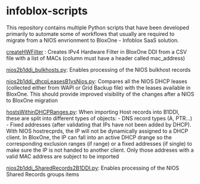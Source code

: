 # **infoblox-scripts**

<p> This repository contains multiple Python scripts that have been developed primarily to automate some of workflows that usually are required to migrate from a NIOS envrionment to BloxOne - Infoblox SaaS solution.

[createHWFilter](https://github.com/fernandordguez/infoblox-scripts) :                Creates IPv4 Hardware Filter in BloxOne DDI from a CSV file with a list of MACs (column must have a header called       mac_address)

[nios2b1ddi_bulkhosts.py](https://github.com/fernandordguez/infoblox-scripts):        Enables processing of the NIOS bulkhost records
 
[nios2b1ddi_dhcpLeasesB1vsNios.py](https://github.com/fernandordguez/infoblox-scripts): Compares all the NIOS DHCP leases (collected either from WAPI or Grid Backup file) with the leases available in BloxOne. This should provide improved visibility of the changes after a NIOS to BloxOne migration

[hostsWithinDHCPRanges.py](https://github.com/fernandordguez/infoblox-scripts):         When importing Host records into B1DDI, these are split into different types of objects: 
                                                                                        - DNS record types (A, PTR...) 
                                                                                        - Fixed addresses (after validating that IPs have not been added by DHCP). With NIOS hostrecprds, the IP will not be dynamically assigned to a DHCP client. 
In BloxOne, the IP can fall into an active DHCP drange so the corresponding exclusion ranges (if range) or a fixed addresses (if single) to make sure the IP is not handed to another client. Only those addreses with a valid MAC address are subject to be imported

[nios2b1ddi_SharedRecords2B1DDI.py](https://github.com/fernandordguez/infoblox-scripts): Enables processing of the NIOS Shared Records groups items
  
 
